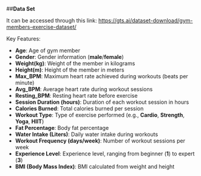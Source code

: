##**Data Set**

It can be accessed through this link: https://gts.ai/dataset-download/gym-members-exercise-dataset/


Key Features:

- **Age**: Age of gym member
- **Gender**: Gender information (**male**/**female**)
- **Weight(kg)**: Weight of the member in kilograms
- **Height(m)**: Height of the member in meters
- **Max_BPM**: Maximum heart rate achieved during workouts (beats per minute)
- **Avg_BPM**: Average heart rate during workout sessions
- **Resting_BPM**: Resting heart rate before exercise
- **Session Duration (hours)**: Duration of each workout session in hours
- **Calories Burned**: Total calories burned per session
- **Workout Type**: Type of exercise performed (e.g., **Cardio**, **Strength**, **Yoga**, **HIIT**)
- **Fat Percentage**: Body fat percentage
- **Water Intake (Liters)**: Daily water intake during workouts
- **Workout Frequency (days/week)**: Number of workout sessions per week
- **Experience Level**: Experience level, ranging from beginner (**1**) to expert (**3**)
- **BMI (Body Mass Index)**: BMI calculated from weight and height


